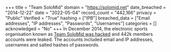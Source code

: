 +++
title = "Team SoloMid"
domain = "https://solomid.net"
date_breached = "2014-12-22"
date = "2022-05-04"
record_count = "442,166"
privacy = "Public"
Verified = "True"
hashing = ["IPB"]
breached_data = ["Email addresses", "IP addresses", "Passwords", "Usernames"]
categories = []
acknowledged = "No"
+++
In December 2014, the electronic sports organisation known as <a href="http://www.dailydot.com/esports/null-consolidated-team-solomid-hack/" target="_blank" rel="noopener">Team SoloMid was hacked</a> and 442k members accounts were leaked. The accounts included email and IP addresses, usernames and salted hashes of passwords.
